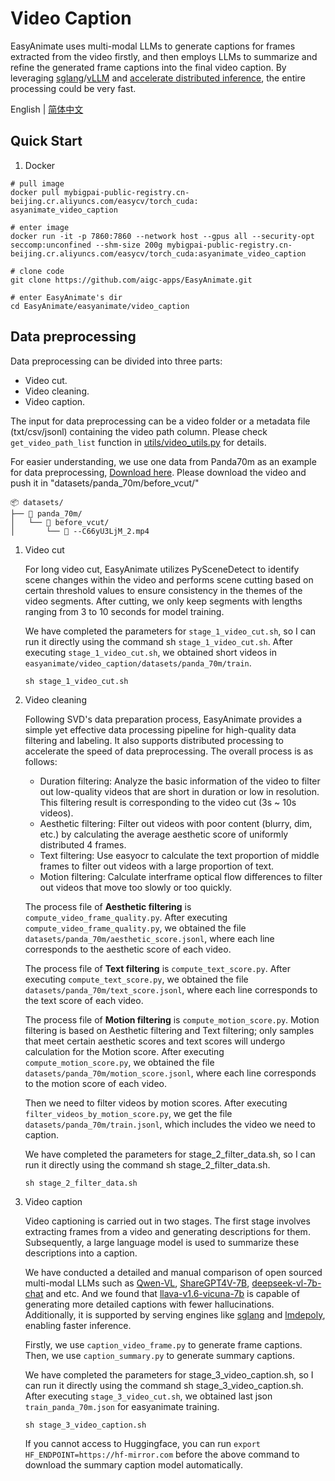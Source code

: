 # Video Caption
EasyAnimate uses multi-modal LLMs to generate captions for frames extracted from the video firstly, and then employs LLMs to summarize and refine the generated frame captions into the final video caption. By leveraging [sglang](https://github.com/sgl-project/sglang)/[vLLM](https://github.com/vllm-project/vllm) and [accelerate distributed inference](https://huggingface.co/docs/accelerate/en/usage_guides/distributed_inference), the entire processing could be very fast.

English | [简体中文](./README_zh-CN.md)

## Quick Start
1. Docker
```
# pull image
docker pull mybigpai-public-registry.cn-beijing.cr.aliyuncs.com/easycv/torch_cuda:
asyanimate_video_caption

# enter image
docker run -it -p 7860:7860 --network host --gpus all --security-opt seccomp:unconfined --shm-size 200g mybigpai-public-registry.cn-beijing.cr.aliyuncs.com/easycv/torch_cuda:asyanimate_video_caption

# clone code
git clone https://github.com/aigc-apps/EasyAnimate.git

# enter EasyAnimate's dir
cd EasyAnimate/easyanimate/video_caption
```

## Data preprocessing
Data preprocessing can be divided into three parts:

- Video cut.
- Video cleaning.
- Video caption.

The input for data preprocessing can be a video folder or a metadata file (txt/csv/jsonl) containing the video path column. Please check `get_video_path_list` function in [utils/video_utils.py](utils/video_utils.py) for details.

For easier understanding, we use one data from Panda70m as an example for data preprocessing, [Download here](https://pai-aigc-photog.oss-cn-hangzhou.aliyuncs.com/easyanimate/asset/v2/--C66yU3LjM_2.mp4). Please download the video and push it in "datasets/panda_70m/before_vcut/"

```
📦 datasets/
├── 📂 panda_70m/
│   └── 📂 before_vcut/
│       └── 📄 --C66yU3LjM_2.mp4
```

1. Video cut

    For long video cut, EasyAnimate utilizes PySceneDetect to identify scene changes within the video and performs scene cutting based on certain threshold values to ensure consistency in the themes of the video segments. After cutting, we only keep segments with lengths ranging from 3 to 10 seconds for model training.

    We have completed the parameters for ```stage_1_video_cut.sh```, so I can run it directly using the command sh ```stage_1_video_cut.sh```. After executing ```stage_1_video_cut.sh```, we obtained short videos in ```easyanimate/video_caption/datasets/panda_70m/train```.

    ```shell
    sh stage_1_video_cut.sh
    ```
2. Video cleaning

    Following SVD's data preparation process, EasyAnimate provides a simple yet effective data processing pipeline for high-quality data filtering and labeling. It also supports distributed processing to accelerate the speed of data preprocessing. The overall process is as follows:

   - Duration filtering: Analyze the basic information of the video to filter out low-quality videos that are short in duration or low in resolution. This filtering result is corresponding to the video cut (3s ~ 10s videos).
   - Aesthetic filtering: Filter out videos with poor content (blurry, dim, etc.) by calculating the average aesthetic score of uniformly distributed 4 frames.
   - Text filtering: Use easyocr to calculate the text proportion of middle frames to filter out videos with a large proportion of text.
   - Motion filtering: Calculate interframe optical flow differences to filter out videos that move too slowly or too quickly.

    The process file of **Aesthetic filtering** is ```compute_video_frame_quality.py```. After executing ```compute_video_frame_quality.py```, we obtained the file ```datasets/panda_70m/aesthetic_score.jsonl```, where each line corresponds to the aesthetic score of each video.

    The process file of **Text filtering** is ```compute_text_score.py```. After executing ```compute_text_score.py```, we obtained the file ```datasets/panda_70m/text_score.jsonl```, where each line corresponds to the text score of each video.

    The process file of **Motion filtering** is ```compute_motion_score.py```. Motion filtering is based on Aesthetic filtering and Text filtering; only samples that meet certain aesthetic scores and text scores will undergo calculation for the Motion score. After executing ```compute_motion_score.py```, we obtained the file ```datasets/panda_70m/motion_score.jsonl```, where each line corresponds to the motion score of each video.

    Then we need to filter videos by motion scores. After executing ```filter_videos_by_motion_score.py```, we get the file ```datasets/panda_70m/train.jsonl```, which includes the video we need to caption.

    We have completed the parameters for stage_2_filter_data.sh, so I can run it directly using the command sh stage_2_filter_data.sh.

    ```shell
    sh stage_2_filter_data.sh
    ```
3. Video caption

    Video captioning is carried out in two stages. The first stage involves extracting frames from a video and generating descriptions for them. Subsequently, a large language model is used to summarize these descriptions into a caption.

    We have conducted a detailed and manual comparison of open sourced multi-modal LLMs such as [Qwen-VL](https://huggingface.co/Qwen/Qwen-VL), [ShareGPT4V-7B](https://huggingface.co/Lin-Chen/ShareGPT4V-7B), [deepseek-vl-7b-chat](https://huggingface.co/deepseek-ai/deepseek-vl-7b-chat) and etc. And we found that [llava-v1.6-vicuna-7b](https://huggingface.co/liuhaotian/llava-v1.6-vicuna-7b) is capable of generating more detailed captions with fewer hallucinations. Additionally, it is supported by serving engines like [sglang](https://github.com/sgl-project/sglang) and [lmdepoly](https://github.com/InternLM/lmdeploy), enabling faster inference.

    Firstly, we use ```caption_video_frame.py``` to generate frame captions. Then, we use ```caption_summary.py``` to generate summary captions.

    We have completed the parameters for stage_3_video_caption.sh, so I can run it directly using the command sh stage_3_video_caption.sh. After executing ```stage_3_video_cut.sh```, we obtained last json ```train_panda_70m.json``` for easyanimate training. 

    ```shell
    sh stage_3_video_caption.sh
    ```

    If you cannot access to Huggingface, you can run `export HF_ENDPOINT=https://hf-mirror.com` before the above command to download the summary caption model automatically.